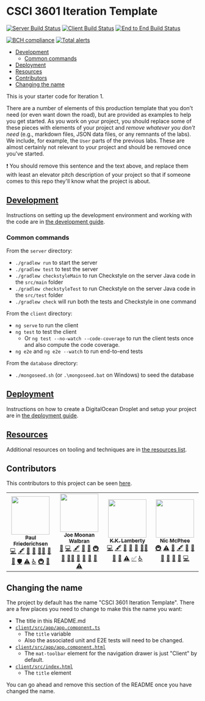 # CSCI 3601 Iteration Template <!-- omit in toc -->

[![Server Build Status](../../actions/workflows/server.yml/badge.svg)](../../actions/workflows/server.yml)
[![Client Build Status](../../actions/workflows/client.yaml/badge.svg)](../../actions/workflows/client.yaml)
[![End to End Build Status](../../actions/workflows/e2e.yaml/badge.svg)](../../actions/workflows/e2e.yaml)

[![BCH compliance](https://bettercodehub.com/edge/badge/UMM-CSci-3601-S22/it-1-bletchley-park?branch=main)](https://bettercodehub.com/)
[![Total alerts](https://img.shields.io/lgtm/alerts/g/UMM-CSci-3601-S22/it-1-bletchley-park.svg?logo=lgtm&logoWidth=18)](https://lgtm.com/projects/g/UMM-CSci-3601-S22/it-1-bletchley-park/alerts/)

- [Development](#development)
  - [Common commands](#common-commands)
- [Deployment](#deployment)
- [Resources](#resources)
- [Contributors](#contributors)
- [Changing the name](#changing-the-name)

This is your starter code for Iteration 1.

There are a number of elements of this production template that you don't need
(or even want down the road), but are provided as examples to help you get started.
As you work on your project, you should replace some of these pieces with
elements of your project and _remove whatever you don't need_ (e.g., markdown
files, JSON data files, or any remnants of the labs). We include, for example,
the `User` parts of the previous labs. These are almost certainly not relevant
to your project and should be removed once you've started.

:exclamation: You should remove this sentence and the text above, and
replace them with least an elevator pitch description of your project so that
if someone comes to this repo they'll know what the project is about.

## [Development](DEVELOPMENT.md)

Instructions on setting up the development environment and working with the code are in [the development guide](DEVELOPMENT.md).

### Common commands

From the `server` directory:

- `./gradlew run` to start the server
- `./gradlew test` to test the server
- `./gradlew checkstyleMain` to run Checkstyle on the server Java code in the `src/main` folder
- `./gradlew checkstyleTest` to run Checkstyle on the server Java code in the `src/test` folder
- `./gradlew check` will run both the tests and Checkstyle in one command

From the `client` directory:

- `ng serve` to run the client
- `ng test` to test the client
  - Or `ng test --no-watch --code-coverage` to run the client tests once and
    also compute the code coverage.
- `ng e2e` and `ng e2e --watch` to run end-to-end tests

From the `database` directory:

- `./mongoseed.sh` (or `.\mongoseed.bat` on Windows) to seed the database

## [Deployment](DEPLOYMENT.md)

Instructions on how to create a DigitalOcean Droplet and setup your project are in [the deployment guide](DEPLOYMENT.md).

## [Resources](RESOURCES.md)

Additional resources on tooling and techniques are in [the resources list](RESOURCES.md).

## Contributors

This contributors to this project can be seen [here](../../graphs/contributors).
<!-- ALL-CONTRIBUTORS-LIST:START - Do not remove or modify this section -->
<!-- prettier-ignore-start -->
<!-- markdownlint-disable -->
<table>
  <tr>
    <td align="center"><a href="https://floogulinc.com/"><img src="https://avatars.githubusercontent.com/u/1300395?v=4?s=100" width="100px;" alt=""/><br /><sub><b>Paul Friederichsen</b></sub></a><br /><a href="https://github.com/UMM-CSci-3601/3601-iteration-template/commits?author=floogulinc" title="Code">💻</a> <a href="#content-floogulinc" title="Content">🖋</a> <a href="https://github.com/UMM-CSci-3601/3601-iteration-template/commits?author=floogulinc" title="Documentation">📖</a> <a href="#ideas-floogulinc" title="Ideas, Planning, & Feedback">🤔</a> <a href="#mentoring-floogulinc" title="Mentoring">🧑‍🏫</a> <a href="#question-floogulinc" title="Answering Questions">💬</a> <a href="https://github.com/UMM-CSci-3601/3601-iteration-template/pulls?q=is%3Apr+reviewed-by%3Afloogulinc" title="Reviewed Pull Requests">👀</a> <a href="#security-floogulinc" title="Security">🛡️</a> <a href="https://github.com/UMM-CSci-3601/3601-iteration-template/commits?author=floogulinc" title="Tests">⚠️</a> <a href="#a11y-floogulinc" title="Accessibility">️️️️♿️</a> <a href="#infra-floogulinc" title="Infrastructure (Hosting, Build-Tools, etc)">🚇</a> <a href="#maintenance-floogulinc" title="Maintenance">🚧</a></td>
    <td align="center"><a href="https://github.com/helloworld12321"><img src="https://avatars.githubusercontent.com/u/56209343?v=4?s=100" width="100px;" alt=""/><br /><sub><b>Joe Moonan Walbran</b></sub></a><br /><a href="https://github.com/UMM-CSci-3601/3601-iteration-template/issues?q=author%3Ahelloworld12321" title="Bug reports">🐛</a> <a href="https://github.com/UMM-CSci-3601/3601-iteration-template/commits?author=helloworld12321" title="Code">💻</a> <a href="#content-helloworld12321" title="Content">🖋</a> <a href="https://github.com/UMM-CSci-3601/3601-iteration-template/commits?author=helloworld12321" title="Documentation">📖</a> <a href="#ideas-helloworld12321" title="Ideas, Planning, & Feedback">🤔</a> <a href="#infra-helloworld12321" title="Infrastructure (Hosting, Build-Tools, etc)">🚇</a> <a href="#maintenance-helloworld12321" title="Maintenance">🚧</a> <a href="#mentoring-helloworld12321" title="Mentoring">🧑‍🏫</a> <a href="#projectManagement-helloworld12321" title="Project Management">📆</a> <a href="#question-helloworld12321" title="Answering Questions">💬</a> <a href="https://github.com/UMM-CSci-3601/3601-iteration-template/pulls?q=is%3Apr+reviewed-by%3Ahelloworld12321" title="Reviewed Pull Requests">👀</a> <a href="#tool-helloworld12321" title="Tools">🔧</a> <a href="https://github.com/UMM-CSci-3601/3601-iteration-template/commits?author=helloworld12321" title="Tests">⚠️</a></td>
    <td align="center"><a href="https://github.com/kklamberty"><img src="https://avatars.githubusercontent.com/u/2751987?v=4?s=100" width="100px;" alt=""/><br /><sub><b>K.K. Lamberty</b></sub></a><br /><a href="https://github.com/UMM-CSci-3601/3601-iteration-template/commits?author=kklamberty" title="Code">💻</a> <a href="#content-kklamberty" title="Content">🖋</a> <a href="#design-kklamberty" title="Design">🎨</a> <a href="https://github.com/UMM-CSci-3601/3601-iteration-template/commits?author=kklamberty" title="Documentation">📖</a> <a href="#ideas-kklamberty" title="Ideas, Planning, & Feedback">🤔</a> <a href="#mentoring-kklamberty" title="Mentoring">🧑‍🏫</a> <a href="#projectManagement-kklamberty" title="Project Management">📆</a> <a href="#question-kklamberty" title="Answering Questions">💬</a> <a href="https://github.com/UMM-CSci-3601/3601-iteration-template/commits?author=kklamberty" title="Tests">⚠️</a> <a href="#tutorial-kklamberty" title="Tutorials">✅</a> <a href="#a11y-kklamberty" title="Accessibility">️️️️♿️</a></td>
    <td align="center"><a href="http://www.morris.umn.edu/~mcphee"><img src="https://avatars.githubusercontent.com/u/302297?v=4?s=100" width="100px;" alt=""/><br /><sub><b>Nic McPhee</b></sub></a><br /><a href="#infra-NicMcPhee" title="Infrastructure (Hosting, Build-Tools, etc)">🚇</a> <a href="https://github.com/UMM-CSci-3601/3601-iteration-template/commits?author=NicMcPhee" title="Tests">⚠️</a> <a href="https://github.com/UMM-CSci-3601/3601-iteration-template/issues?q=author%3ANicMcPhee" title="Bug reports">🐛</a> <a href="#content-NicMcPhee" title="Content">🖋</a> <a href="https://github.com/UMM-CSci-3601/3601-iteration-template/commits?author=NicMcPhee" title="Documentation">📖</a> <a href="#design-NicMcPhee" title="Design">🎨</a> <a href="#maintenance-NicMcPhee" title="Maintenance">🚧</a> <a href="#projectManagement-NicMcPhee" title="Project Management">📆</a> <a href="#question-NicMcPhee" title="Answering Questions">💬</a> <a href="https://github.com/UMM-CSci-3601/3601-iteration-template/pulls?q=is%3Apr+reviewed-by%3ANicMcPhee" title="Reviewed Pull Requests">👀</a> <a href="https://github.com/UMM-CSci-3601/3601-iteration-template/commits?author=NicMcPhee" title="Code">💻</a></td>
  </tr>
</table>

<!-- markdownlint-restore -->
<!-- prettier-ignore-end -->

<!-- ALL-CONTRIBUTORS-LIST:END -->

## Changing the name

The project by default has the name "CSCI 3601 Iteration Template". There are a few places you need to change to make this the name you want:

- The title in this README.md
- [`client/src/app/app.component.ts`](client/src/app/app.component.ts)
  - The `title` variable
  - Also the associated unit and E2E tests will need to be changed.
- [`client/src/app/app.component.html`](client/src/app/app.component.html)
  - The `mat-toolbar` element for the navigation drawer is just "Client" by default.
- [`client/src/index.html`](client/src/index.html)
  - The `title` element

You can go ahead and remove this section of the README once you have changed the name.

